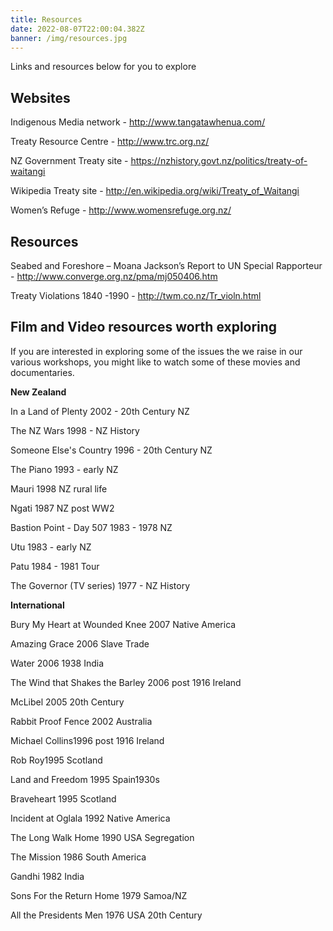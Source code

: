 ```yaml
---
title: Resources
date: 2022-08-07T22:00:04.382Z
banner: /img/resources.jpg
---
```

Links and resources below for you to explore

## Websites

Indigenous Media network - <http://www.tangatawhenua.com/>

Treaty Resource Centre - <http://www.trc.org.nz/>

NZ Government Treaty site - <https://nzhistory.govt.nz/politics/treaty-of-waitangi>

Wikipedia Treaty site - <http://en.wikipedia.org/wiki/Treaty_of_Waitangi>

Women’s Refuge - <http://www.womensrefuge.org.nz/>

## Resources

Seabed and Foreshore – Moana Jackson’s Report to UN Special Rapporteur - http://www.converge.org.nz/pma/mj050406.htm

Treaty Violations 1840 -1990 - <http://twm.co.nz/Tr_violn.html>

## Film and Video resources worth exploring

If you are interested in exploring some of the issues the we raise in our various workshops, you might like to watch some of these movies and documentaries.

**New Zealand**

In a Land of Plenty 2002 - 20th Century NZ

The NZ Wars 1998  - NZ History

Someone Else's Country 1996 - 20th Century NZ

The Piano 1993 - early NZ

Mauri 1998 NZ rural life

Ngati 1987 NZ post WW2 

Bastion Point - Day 507 1983 - 1978 NZ

Utu 1983 - early NZ

Patu 1984 - 1981 Tour

The Governor (TV series) 1977 - NZ History

**International**

Bury My Heart at Wounded Knee 2007 Native America

Amazing Grace 2006 Slave Trade

Water 2006 1938 India

The Wind that Shakes the Barley 2006 post 1916 Ireland

McLibel 2005 20th Century

Rabbit Proof Fence 2002 Australia

Michael Collins1996 post 1916 Ireland

Rob Roy1995 Scotland

Land and Freedom 1995 Spain1930s

Braveheart 1995 Scotland

Incident at Oglala 1992 Native America

The Long Walk Home 1990 USA Segregation

The Mission 1986 South America

Gandhi 1982 India

Sons For the Return Home 1979 Samoa/NZ

All the Presidents Men 1976 USA 20th Century